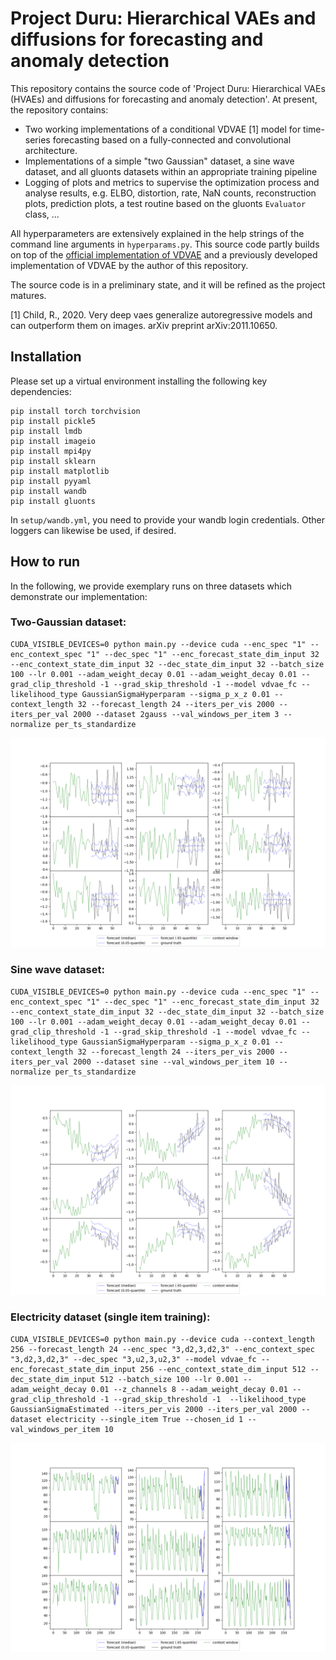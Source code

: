 # Project Duru: Hierarchical VAEs and diffusions for forecasting and anomaly detection

This repository contains the source code of 'Project Duru: Hierarchical VAEs (HVAEs) and diffusions for forecasting and anomaly detection'.
At present, the repository contains:

* Two working implementations of a conditional VDVAE [1] model for time-series forecasting based on a fully-connected and convolutional architecture.
* Implementations of a simple "two Gaussian" dataset, a sine wave dataset, and all gluonts datasets within an appropriate training pipeline
* Logging of plots and metrics to supervise the optimization process and analyse results, e.g. ELBO, distortion, rate, NaN counts, reconstruction plots, prediction plots, a test routine based on the gluonts `Evaluator` class, ...

All hyperparameters are extensively explained in the help strings of the command line arguments in `hyperparams.py`.
This source code partly builds on top of the [official implementation of VDVAE](https://github.com/openai/vdvae) and a previously developed implementation of VDVAE by the author of this repository.

The source code is in a preliminary state, and it will be refined as the project matures.

[1] Child, R., 2020. Very deep vaes generalize autoregressive models and can outperform them on images. arXiv preprint arXiv:2011.10650.

## Installation

Please set up a virtual environment installing the following key dependencies: 

```shell
pip install torch torchvision
pip install pickle5
pip install lmdb
pip install imageio
pip install mpi4py
pip install sklearn
pip install matplotlib
pip install pyyaml
pip install wandb
pip install gluonts
```

In `setup/wandb.yml`, you need to provide your wandb login credentials. 
Other loggers can likewise be used, if desired.

## How to run

In the following, we provide exemplary runs on three datasets which demonstrate our implementation: 

### Two-Gaussian dataset: 

```shell
CUDA_VISIBLE_DEVICES=0 python main.py --device cuda --enc_spec "1" --enc_context_spec "1" --dec_spec "1" --enc_forecast_state_dim_input 32 --enc_context_state_dim_input 32 --dec_state_dim_input 32 --batch_size 100 --lr 0.001 --adam_weight_decay 0.01 --adam_weight_decay 0.01 --grad_clip_threshold -1 --grad_skip_threshold -1 --model vdvae_fc --likelihood_type GaussianSigmaHyperparam --sigma_p_x_z 0.01 --context_length 32 --forecast_length 24 --iters_per_vis 2000 --iters_per_val 2000 --dataset 2gauss --val_windows_per_item 3 --normalize per_ts_standardize
```

![two-gauss-predictions](graphics/two-gauss.png)

### Sine wave dataset: 

```shell
CUDA_VISIBLE_DEVICES=0 python main.py --device cuda --enc_spec "1" --enc_context_spec "1" --dec_spec "1" --enc_forecast_state_dim_input 32 --enc_context_state_dim_input 32 --dec_state_dim_input 32 --batch_size 100 --lr 0.001 --adam_weight_decay 0.01 --adam_weight_decay 0.01 --grad_clip_threshold -1 --grad_skip_threshold -1 --model vdvae_fc --likelihood_type GaussianSigmaHyperparam --sigma_p_x_z 0.01 --context_length 32 --forecast_length 24 --iters_per_vis 2000 --iters_per_val 2000 --dataset sine --val_windows_per_item 10 --normalize per_ts_standardize
```

![sine-wave-predictions](graphics/sine-wave.png)

### Electricity dataset (single item training): 

```shell
CUDA_VISIBLE_DEVICES=0 python main.py --device cuda --context_length 256 --forecast_length 24 --enc_spec "3,d2,3,d2,3" --enc_context_spec "3,d2,3,d2,3" --dec_spec "3,u2,3,u2,3" --model vdvae_fc --enc_forecast_state_dim_input 256 --enc_context_state_dim_input 512 --dec_state_dim_input 512 --batch_size 100 --lr 0.001 --adam_weight_decay 0.01 --z_channels 8 --adam_weight_decay 0.01 --grad_clip_threshold -1 --grad_skip_threshold -1  --likelihood_type GaussianSigmaEstimated --iters_per_vis 2000 --iters_per_val 2000 --dataset electricity --single_item True --chosen_id 1 --val_windows_per_item 10
```

![electricity-predictions](graphics/electricity.png)

